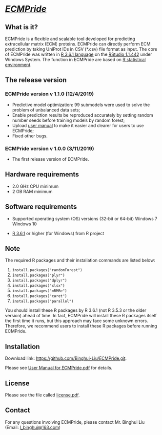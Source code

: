 # ***<u>ECMPride</u>***

## What is it?

ECMPride is a flexible and scalable tool developed for predicting extracellular matrix (ECM) proteins. ECMPride can directly perform ECM prediction by taking UniProt IDs in CSV (*.csv) file
format as input. The core of ECMPride was written in [R 3.6.1 language](https://mirrors.tuna.tsinghua.edu.cn/CRAN/bin/windows/base/) on the [RStudio 1.1.442](https://rstudio.com/products/rstudio/download/) under Windows System. The function in ECMPride are based on [R statistical environment](https://www.r-project.org/).

## The release version

### ECMPride version v 1.1.0 (12/4/2019)

- Predictive model optimization: 99 submodels were used to solve the problem of unbalanced data sets;
- Enable prediction results be reproduced accurately by setting random number seeds before training models by random forest;
- Upload [user manual](https://github.com/Binghui-Liu/ECMPride/blob/master/User%20Manual%20for%20ECMPride.pdf)  to make it easier and clearer for users to use ECMPride;
- Fixed other bugs.

### ECMPride version v 1.0.0 (3/11/2019)

- The first release version of ECMPride.

## Hardware requirements

- 2.0 GHz CPU minimum
- 2 GB RAM minimum

## Software requirements

- Supported operating system (OS) versions (32-bit or 64-bit) 
  Windows 7
  Windows 10

- [R 3.6.1](https://mirrors.tuna.tsinghua.edu.cn/CRAN/bin/windows/base/) or higher (for Windows) from R project

## Note

The required R packages and their installation commands are listed below:

1. `install.packages("randomForest")`  
2. `install.packages("plyr")`  
3. `install.packages("dplyr")`  
4. `install.packages("xlsx")`  
5. `install.packages("mRMRe")`  
6. `install.packages("caret")`  
7. `install.packages("parallel")`

You should install these R packages by R 3.6.1 (not R 3.5.3 or the older version)
ahead of time. In fact, ECMPride will install these R packages itself the first
time it runs, but this approach may face some unknown errors. Therefore, we
recommend users to install these R packages before running ECMPride.

## Installation

Download link: https://github.com/Binghui-Liu/ECMPride.git.

Please see  [User Manual for ECMPride.pdf](https://github.com/Binghui-Liu/ECMPride/blob/master/User%20Manual%20for%20ECMPride.pdf) for details.

## License

 Please see the file called [license.pdf](https://github.com/Binghui-Liu/ECMPride/blob/master/license.pdf).

## Contact

For any questions involving ECMPride, please contact Mr. Binghui Liu (Email: l_binghui@163.com)
